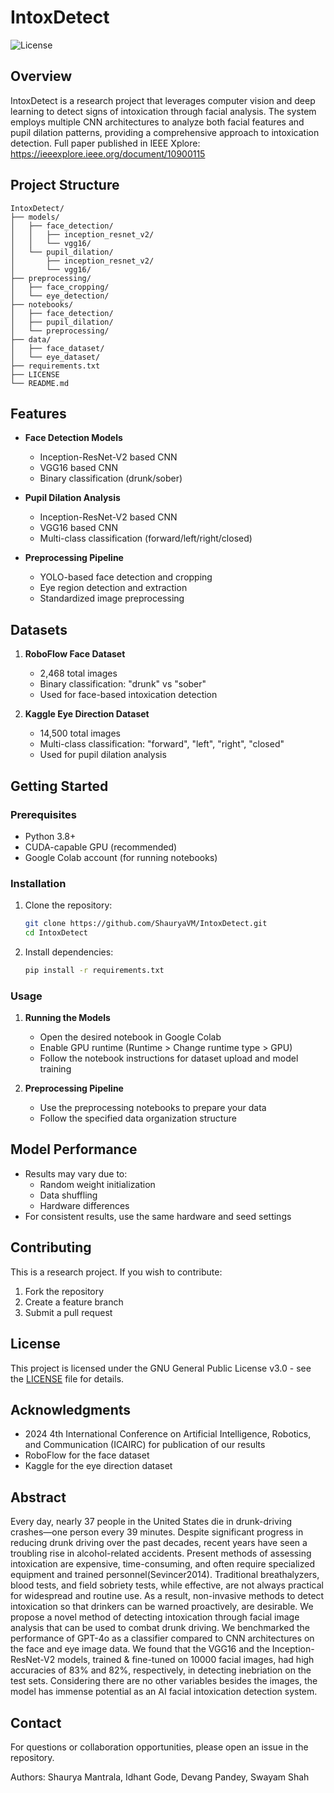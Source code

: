 # IntoxDetect

![License](https://img.shields.io/badge/license-GPL--3.0-blue.svg)

## Overview

IntoxDetect is a research project that leverages computer vision and deep learning to detect signs of intoxication through facial analysis. The system employs multiple CNN architectures to analyze both facial features and pupil dilation patterns, providing a comprehensive approach to intoxication detection. Full paper published in IEEE Xplore: https://ieeexplore.ieee.org/document/10900115

## Project Structure

```
IntoxDetect/
├── models/
│   ├── face_detection/
│   │   ├── inception_resnet_v2/
│   │   └── vgg16/
│   └── pupil_dilation/
│       ├── inception_resnet_v2/
│       └── vgg16/
├── preprocessing/
│   ├── face_cropping/
│   └── eye_detection/
├── notebooks/
│   ├── face_detection/
│   ├── pupil_dilation/
│   └── preprocessing/
├── data/
│   ├── face_dataset/
│   └── eye_dataset/
├── requirements.txt
├── LICENSE
└── README.md
```

## Features

- **Face Detection Models**
  - Inception-ResNet-V2 based CNN
  - VGG16 based CNN
  - Binary classification (drunk/sober)

- **Pupil Dilation Analysis**
  - Inception-ResNet-V2 based CNN
  - VGG16 based CNN
  - Multi-class classification (forward/left/right/closed)

- **Preprocessing Pipeline**
  - YOLO-based face detection and cropping
  - Eye region detection and extraction
  - Standardized image preprocessing

## Datasets

1. **RoboFlow Face Dataset**
   - 2,468 total images
   - Binary classification: "drunk" vs "sober"
   - Used for face-based intoxication detection

2. **Kaggle Eye Direction Dataset**
   - 14,500 total images
   - Multi-class classification: "forward", "left", "right", "closed"
   - Used for pupil dilation analysis

## Getting Started

### Prerequisites

- Python 3.8+
- CUDA-capable GPU (recommended)
- Google Colab account (for running notebooks)

### Installation

1. Clone the repository:
   ```bash
   git clone https://github.com/ShauryaVM/IntoxDetect.git
   cd IntoxDetect
   ```

2. Install dependencies:
   ```bash
   pip install -r requirements.txt
   ```

### Usage

1. **Running the Models**
   - Open the desired notebook in Google Colab
   - Enable GPU runtime (Runtime > Change runtime type > GPU)
   - Follow the notebook instructions for dataset upload and model training

2. **Preprocessing Pipeline**
   - Use the preprocessing notebooks to prepare your data
   - Follow the specified data organization structure

## Model Performance

- Results may vary due to:
  - Random weight initialization
  - Data shuffling
  - Hardware differences
- For consistent results, use the same hardware and seed settings

## Contributing

This is a research project. If you wish to contribute:
1. Fork the repository
2. Create a feature branch
3. Submit a pull request

## License

This project is licensed under the GNU General Public License v3.0 - see the [LICENSE](LICENSE) file for details.

## Acknowledgments
- 2024 4th International Conference on Artificial Intelligence, Robotics, and Communication (ICAIRC) for publication of our results
- RoboFlow for the face dataset
- Kaggle for the eye direction dataset

## Abstract

Every day, nearly 37 people in the United States die in drunk-driving crashes—one person every 39 minutes. Despite significant progress in reducing drunk driving over the past decades, recent years have seen a troubling rise in alcohol-related accidents. Present methods of assessing intoxication are expensive, time-consuming, and often require specialized equipment and trained personnel(Sevincer2014). Traditional breathalyzers, blood tests, and field sobriety tests, while effective, are not always practical for widespread and routine use. As a result, non-invasive methods to detect intoxication so that drinkers can be warned proactively, are desirable. We propose a novel method of detecting intoxication through facial image analysis that can be used to combat drunk driving. We benchmarked the performance of GPT-4o as a classifier compared to CNN architectures on the face and eye image data. We found that the VGG16 and the Inception-ResNet-V2 models, trained & fine-tuned on 10000 facial images, had high accuracies of 83% and 82%, respectively, in detecting inebriation on the test sets. Considering there are no other variables besides the images, the model has immense potential as an AI facial intoxication detection system.

## Contact

For questions or collaboration opportunities, please open an issue in the repository.

Authors: Shaurya Mantrala, Idhant Gode, Devang Pandey, Swayam Shah
